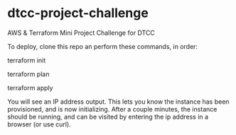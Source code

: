 # dtcc-project-challenge
AWS &amp; Terraform Mini Project Challenge for DTCC

To deploy, clone this repo an perform these commands, in order:

terraform init

terraform plan

terraform apply

You will see an IP address output. This lets you know the instance has been provisioned, and is now initializing.
After a couple minutes, the instance should be running, and can be visited by entering the ip address in a browser (or use curl).
